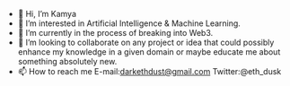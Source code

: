 - 👋 Hi, I’m Kamya 
- 👀 I’m interested in Artificial Intelligence & Machine Learning.
- 🌱 I’m currently in the process of breaking into Web3.
- 💞️ I’m looking to collaborate on any project or idea that could possibly enhance my knowledge in a given domain or maybe educate me about something absolutely new.
- 📫 How to reach me E-mail:darkethdust@gmail.com
                     Twitter:@eth_dusk


<!---
Kamya90/Kamya90 is a ✨ special ✨ repository because its `README.md` (this file) appears on your GitHub profile.
You can click the Preview link to take a look at your changes.
[![@dark's Holopin board](https://holopin.io/api/user/board?user=dark)](https://holopin.io/@dark)
--->
